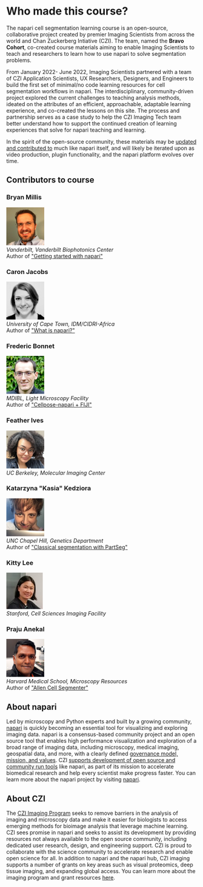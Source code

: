 # Who made this course?

The napari cell segmentation learning course is an open-source, collaborative project created by premier Imaging Scientists from across the world and Chan Zuckerberg Intiative (CZI). The team, named the **Bravo Cohort**, co-created course materials aiming to enable Imaging Scientists to teach and researchers to learn how to use napari to solve segmentation problems. 

From January 2022- June 2022, Imaging Scientists <!-- Is imaging scientists a proper name or a description? --> partnered with a team of CZI Application Scientists, UX Researchers, Designers, and Engineers to build the first set of minimal/no code learning resources for cell segmentation workflows in napari. The interdisciplinary, community-driven project explored the current challenges to teaching analysis methods, ideated on the attributes of an efficient, approachable, adaptable learning experience, and co-created the lessons on this site. The process and partnership serves as a case study to help the CZI Imaging Tech team better understand how to support the continued creation of learning experiences that solve for napari teaching and learning.  

In the spirit of the open-source community, these materials may be [updated and contributed to](https://github.com/chanzuckerberg/napari-segmentation-workshop) much like napari itself, and will likely be iterated upon as video production, plugin functionality, and the napari platform evolves over time. 

## Contributors to course

### Bryan Millis
![Bryan Millis, Bravo Cohort](images/bryan.png)
<br>
*Vanderbilt, Vanderbilt Biophotonics Center*
<br>
Author of ["Getting started with napari"](https://chanzuckerberg.github.io/napari-segmentation-workshop/onboard/gettingstarted.html)

### Caron Jacobs
![Caron Jacobs, Bravo Cohort](images/caron.png)
<br>
*University of Cape Town, IDM/CIDRI-Africa*
<br>
Author of ["What is napari?"](https://chanzuckerberg.github.io/napari-segmentation-workshop/onboard/whatisnapari.html)

### Frederic Bonnet
![Frederic Bonnet, Bravo Cohort](images/frederic.png)
<br>
*MDIBL, Light Microscopy Facility*
<br>
Author of ["Cellpose-napari + FIJI"](https://chanzuckerberg.github.io/napari-segmentation-workshop/workflow/cellpose.html)

### Feather Ives
![Feather Ives, Bravo Cohort](images/feather.png)
<br>
*UC Berkeley, Molecular Imaging Center*

### Katarzyna "Kasia" Kedziora
![Katarzyna "Kasia" Kadziora, Bravo Cohort](images/kasia.png)
<br>
*UNC Chapel Hill, Genetics Department*
<br>
Author of ["Classical segmentation with PartSeg"](https://chanzuckerberg.github.io/napari-segmentation-workshop/workflow/partseg.html)

### Kitty Lee
![Kitty Lee, Bravo Cohort](images/kitty2.png)
<br>
*Stanford, Cell Sciences Imaging Facility*

### Praju Anekal
![Praju Anekal, Bravo Cohort](images/praju.png)
<br>
*Harvard Medical School, Microscopy Resources*
<br>
Author of ["Allen Cell Segmenter"](https://chanzuckerberg.github.io/napari-segmentation-workshop/workflow/allencell.html)

## About napari

Led by microscopy and Python experts and built by a growing community, [napari](napari.org) is quickly becoming an essential tool for visualizing and exploring imaging data. napari is a consensus-based community project and an open source tool that enables high performance visualization and exploration of a broad range of imaging data, including microscopy, medical imaging, geospatial data, and more, with a clearly defined [governance model, mission, and values](https://napari.org/community/governance.html). CZI [supports development of open source and community run tools](https://chanzuckerberg.com/eoss/) like napari, as part of its mission to accelerate biomedical research and help every scientist make progress faster. You can learn more about the napari project by visiting [napari](napari.org).

## About CZI 

The [CZI Imaging Program](https://chanzuckerberg.com/science/programs-resources/imaging/) seeks to remove barriers in the analysis of imaging and microscopy data and make it easier for biologists to access emerging methods for bioimage analysis that leverage machine learning. CZI sees promise in napari and seeks to assist its development by providing resources not always available to the open source community, including dedicated user research, design, and engineering support. CZI is proud to collaborate with the science community to accelerate research and enable open science for all. In addition to napari and the napari hub, CZI imaging supports a number of grants on key areas such as visual proteomics, deep tissue imaging, and expanding global access. You can learn more about the imaging program and grant resources [here](https://czi.co/Imaging). 
